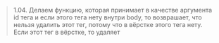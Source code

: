 > 1.04. Делаем функцию, которая принимает в качестве аргумента id тега и если этого тега нету внутри body, то возврашает, что нельзя удалить этот тег, потому что в вёрстке этого тега нету. Если этот тег в вёрстке, то удаляет

